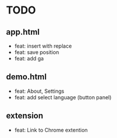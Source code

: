 # TODO

## app.html

- feat: insert with replace
- feat: save position
- feat: add ga


## demo.html
- feat: About, Settings
- feat: add select language (button panel)


## extension
- feat: Link to Chrome extention